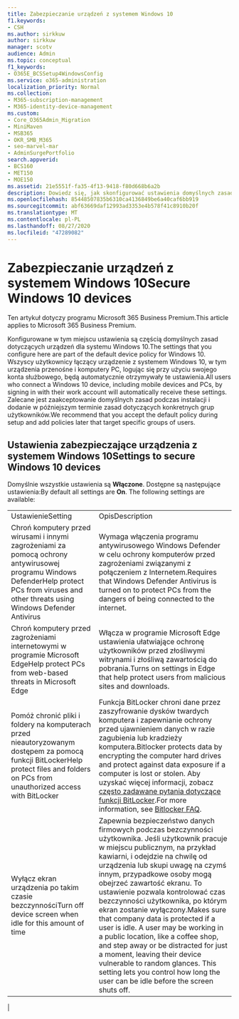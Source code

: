 ```yaml
---
title: Zabezpieczanie urządzeń z systemem Windows 10
f1.keywords:
- CSH
ms.author: sirkkuw
author: sirkkuw
manager: scotv
audience: Admin
ms.topic: conceptual
f1_keywords:
- O365E_BCSSetup4WindowsConfig
ms.service: o365-administration
localization_priority: Normal
ms.collection:
- M365-subscription-management
- M365-identity-device-management
ms.custom:
- Core_O365Admin_Migration
- MiniMaven
- MSB365
- OKR_SMB_M365
- seo-marvel-mar
- AdminSurgePortfolio
search.appverid:
- BCS160
- MET150
- MOE150
ms.assetid: 21e5551f-fa35-4f13-9418-f80d668b6a2b
description: Dowiedz się, jak skonfigurować ustawienia domyślnych zasad urządzeń, które zostaną odebrane przez dowolne urządzenie z systemem Windows 10 po zalogowaniu się do swojego konta służbowego.
ms.openlocfilehash: 85448507835b6310ca4136849be6a40caf6bb919
ms.sourcegitcommit: abf63669daf12993ad3353e4b578f41c8910b20f
ms.translationtype: MT
ms.contentlocale: pl-PL
ms.lasthandoff: 08/27/2020
ms.locfileid: "47289082"
---
```

# <a name="secure-windows-10-devices"></a><span data-ttu-id="297d0-103">Zabezpieczanie urządzeń z systemem Windows 10</span><span class="sxs-lookup"><span data-stu-id="297d0-103">Secure Windows 10 devices</span></span>

<span data-ttu-id="297d0-104">Ten artykuł dotyczy programu Microsoft 365 Business Premium.</span><span class="sxs-lookup"><span data-stu-id="297d0-104">This article applies to Microsoft 365 Business Premium.</span></span>

<span data-ttu-id="297d0-105">Konfigurowane w tym miejscu ustawienia są częścią domyślnych zasad dotyczących urządzeń dla systemu Windows 10.</span><span class="sxs-lookup"><span data-stu-id="297d0-105">The settings that you configure here are part of the default device policy for Windows 10.</span></span> <span data-ttu-id="297d0-106">Wszyscy użytkownicy łączący urządzenie z systemem Windows 10, w tym urządzenia przenośne i komputery PC, logując się przy użyciu swojego konta służbowego, będą automatycznie otrzymywały te ustawienia.</span><span class="sxs-lookup"><span data-stu-id="297d0-106">All users who connect a Windows 10 device, including mobile devices and PCs, by signing in with their work account will automatically receive these settings.</span></span> <span data-ttu-id="297d0-107">Zalecane jest zaakceptowanie domyślnych zasad podczas instalacji i dodanie w późniejszym terminie zasad dotyczących konkretnych grup użytkowników.</span><span class="sxs-lookup"><span data-stu-id="297d0-107">We recommend that you accept the default policy during setup and add policies later that target specific groups of users.</span></span>
  
## <a name="settings-to-secure-windows-10-devices"></a><span data-ttu-id="297d0-108">Ustawienia zabezpieczające urządzenia z systemem Windows 10</span><span class="sxs-lookup"><span data-stu-id="297d0-108">Settings to secure Windows 10 devices</span></span>

<span data-ttu-id="297d0-p102">Domyślnie wszystkie ustawienia są **Włączone**. Dostępne są następujące ustawienia:</span><span class="sxs-lookup"><span data-stu-id="297d0-p102">By default all settings are **On**. The following settings are available:</span></span>
  
|||
|:-----|:-----|
|<span data-ttu-id="297d0-111">Ustawienie</span><span class="sxs-lookup"><span data-stu-id="297d0-111">Setting</span></span>  <br/> |<span data-ttu-id="297d0-112">Opis</span><span class="sxs-lookup"><span data-stu-id="297d0-112">Description</span></span>  <br/> |
|<span data-ttu-id="297d0-113">Chroń komputery przed wirusami i innymi zagrożeniami za pomocą ochrony antywirusowej programu Windows Defender</span><span class="sxs-lookup"><span data-stu-id="297d0-113">Help protect PCs from viruses and other threats using Windows Defender Antivirus</span></span>  <br/> |<span data-ttu-id="297d0-114">Wymaga włączenia programu antywirusowego Windows Defender w celu ochrony komputerów przed zagrożeniami związanymi z połączeniem z Internetem.</span><span class="sxs-lookup"><span data-stu-id="297d0-114">Requires that Windows Defender Antivirus is turned on to protect PCs from the dangers of being connected to the internet.</span></span>  <br/> |
|<span data-ttu-id="297d0-115">Chroń komputery przed zagrożeniami internetowymi w programie Microsoft Edge</span><span class="sxs-lookup"><span data-stu-id="297d0-115">Help protect PCs from web-based threats in Microsoft Edge</span></span>  <br/> |<span data-ttu-id="297d0-116">Włącza w programie Microsoft Edge ustawienia ułatwiające ochronę użytkowników przed złośliwymi witrynami i złośliwą zawartością do pobrania.</span><span class="sxs-lookup"><span data-stu-id="297d0-116">Turns on settings in Edge that help protect users from malicious sites and downloads.</span></span>  <br/> |
|<span data-ttu-id="297d0-117">Pomóż chronić pliki i foldery na komputerach przed nieautoryzowanym dostępem za pomocą funkcji BitLocker</span><span class="sxs-lookup"><span data-stu-id="297d0-117">Help protect files and folders on PCs from unauthorized access with BitLocker</span></span>  <br/> |<span data-ttu-id="297d0-118">Funkcja BitLocker chroni dane przez zaszyfrowanie dysków twardych komputera i zapewnianie ochrony przed ujawnieniem danych w razie zagubienia lub kradzieży komputera.</span><span class="sxs-lookup"><span data-stu-id="297d0-118">Bitlocker protects data by encrypting the computer hard drives and protect against data exposure if a computer is lost or stolen.</span></span> <span data-ttu-id="297d0-119">Aby uzyskać więcej informacji, zobacz [często zadawane pytania dotyczące funkcji BitLocker](https://go.microsoft.com/fwlink/?linkid=871000).</span><span class="sxs-lookup"><span data-stu-id="297d0-119">For more information, see [Bitlocker FAQ](https://go.microsoft.com/fwlink/?linkid=871000).</span></span>  <br/> |
|<span data-ttu-id="297d0-120">Wyłącz ekran urządzenia po takim czasie bezczynności</span><span class="sxs-lookup"><span data-stu-id="297d0-120">Turn off device screen when idle for this amount of time</span></span>  <br/> |<span data-ttu-id="297d0-p104">Zapewnia bezpieczeństwo danych firmowych podczas bezczynności użytkownika. Jeśli użytkownik pracuje w miejscu publicznym, na przykład kawiarni, i odejdzie na chwilę od urządzenia lub skupi uwagę na czymś innym, przypadkowe osoby mogą obejrzeć zawartość ekranu. To ustawienie pozwala kontrolować czas bezczynności użytkownika, po którym ekran zostanie wyłączony.</span><span class="sxs-lookup"><span data-stu-id="297d0-p104">Makes sure that company data is protected if a user is idle. A user may be working in a public location, like a coffee shop, and step away or be distracted for just a moment, leaving their device vulnerable to random glances. This setting lets you control how long the user can be idle before the screen shuts off.</span></span>  <br/> |
|